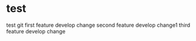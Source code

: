 # test
test git
first feature
develop change
second feature
develop change1
third feature
develop change
